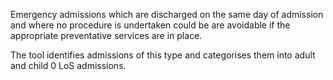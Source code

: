 Emergency admissions which are discharged on the same day of admission and where no procedure is undertaken could be are avoidable if the appropriate preventative services are in place. 

The tool identifies admissions of this type and categorises them into adult and child 0 LoS admissions.